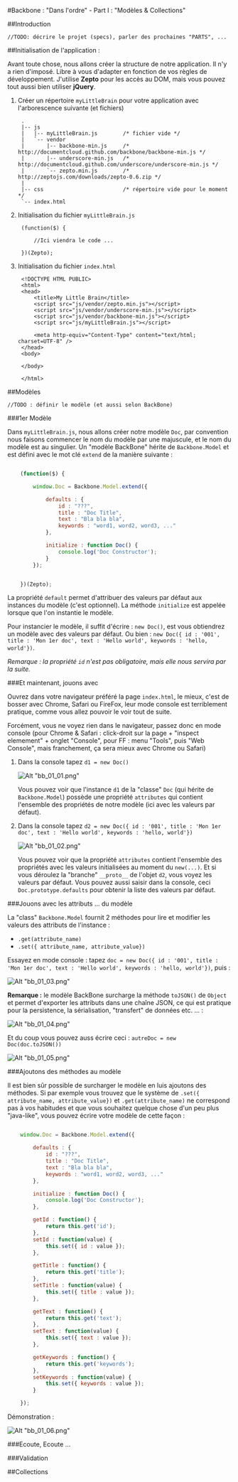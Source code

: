 #Backbone : "Dans l'ordre" - Part I : "Modèles & Collections"

##Introduction

    //TODO: décrire le projet (specs), parler des prochaines "PARTS", ...


##Initialisation de l'application :

Avant toute chose, nous allons créer la structure de notre application. Il n'y a rien d'imposé. Libre à vous d'adapter en fonction de vos règles de développement. J'utilise **Zepto** pour les accès au DOM, mais vous pouvez tout aussi bien utiliser **jQuery**.

1. Créer un répertoire `myLittleBrain` pour votre application avec l'arborescence suivante (et fichiers)

        .
        |-- js
        |   |-- myLittleBrain.js        /* fichier vide */
        |   `-- vendor
        |       |-- backbone-min.js     /* http://documentcloud.github.com/backbone/backbone-min.js */
        |       |-- underscore-min.js   /* http://documentcloud.github.com/underscore/underscore-min.js */
        |       `-- zepto.min.js        /* http://zeptojs.com/downloads/zepto-0.6.zip */
        |
        |-- css                         /* répertoire vide pour le moment */
        `-- index.html

2. Initialisation du fichier `myLittleBrain.js`

        (function($) {

            //Ici viendra le code ...

        })(Zepto);

3. Initialisation du fichier `index.html`

        <!DOCTYPE HTML PUBLIC>
        <html>
        <head>
            <title>My Little Brain</title>
            <script src="js/vendor/zepto.min.js"></script>
            <script src="js/vendor/underscore-min.js"></script>
            <script src="js/vendor/backbone-min.js"></script>
            <script src="js/myLittleBrain.js"></script>

            <meta http-equiv="Content-Type" content="text/html; charset=UTF-8" />
        </head>
        <body>

        </body>

        </html>

##Modèles

    //TODO : définir le modèle (et aussi selon BackBone)

###1er Modèle

Dans `myLittleBrain.js`, nous allons créer notre modèle `Doc`, par convention nous faisons commencer le nom du modèle par une majuscule, et le nom du modèle est au singulier. Un "modèle BackBone" hérite de `Backbone.Model` et est défini avec le mot clé `extend` de la manière suivante :

~~~ javascript

    (function($) {

        window.Doc = Backbone.Model.extend({

            defaults : {
                id : "???",
                title : "Doc Title",
                text : "Bla bla bla",
                keywords : "word1, word2, word3, ..."
            },

            initialize : function Doc() {
                console.log('Doc Constructor');
            }
        });


    })(Zepto);

~~~

La propriété `default` permet d'attribuer des valeurs par défaut aux instances du modèle (c'est optionnel). La méthode `initialize` est appelée lorsque que l'on instantie le modèle.

Pour instancier le modèle, il suffit d'écrire : `new Doc()`, est vous obtiendrez un modèle avec des valeurs par défaut. Ou bien : `new Doc({ id : '001', title : 'Mon 1er doc', text : 'Hello world', keywords : 'hello, world'})`.

*Remarque : la propriété `id` n'est pas obligatoire, mais elle nous servira par la suite.*


###Et maintenant, jouons avec

Ouvrez dans votre navigateur préféré la page `index.html`, le mieux, c'est de bosser avec Chrome, Safari ou FireFox, leur mode console est terriblement pratique, comme vous allez pouvoir le voir tout de suite.

Forcément, vous ne voyez rien dans le navigateur, passez donc en mode console (pour Chrome & Safari : click-droit sur la page + "inspect elemement" + onglet "Console", pour FF : menu "Tools", puis "Web Console", mais franchement, ça sera mieux avec Chrome ou Safari)

1. Dans la console tapez `d1 = new Doc()`

    ![Alt "bb_01_01.png"](https://github.com/k33g/articles/raw/master/res/bb_01_01.png)

    Vous pouvez voir que l'instance `d1` de la "classe" `Doc` (qui hérite de `Backbone.Model`) possède une propriété `attributes` qui contient l'ensemble des propriétés de notre modèle (ici avec les valeurs par défaut).

2. Dans la console tapez `d2 = new Doc({ id : '001', title : 'Mon 1er doc', text : 'Hello world', keywords : 'hello, world'})`

    ![Alt "bb_01_02.png"](https://github.com/k33g/articles/raw/master/res/bb_01_02.png)

    Vous pouvez voir que la propriété `attributes` contient l'ensemble des propriétés avec les valeurs initialisées au moment du `new(...)`. Et si vous déroulez la "branche" `__proto__` de l'objet `d2`, vous voyez les valeurs par défaut. Vous pouvez aussi saisir dans la console, ceci `Doc.prototype.defaults` pour obtenir la liste des valeurs par défaut.

###Jouons avec les attributs ... du modèle

La "class" `Backbone.Model` fournit 2 méthodes pour lire et modifier les valeurs des attributs de l'instance :

- `.get(attribute_name)`
- `.set({ attribute_name, attribute_value})`

Essayez en mode console : tapez `doc = new Doc({ id : '001', title : 'Mon 1er doc', text : 'Hello world', keywords : 'hello, world'})`, puis :

![Alt "bb_01_03.png"](https://github.com/k33g/articles/raw/master/res/bb_01_03.png)

**Remarque :** le modèle BackBone surcharge la méthode `toJSON()` de `Object` et permet d'exporter les attributs dans une chaîne JSON, ce qui est pratique pour la persistence, la sérialisation, "transfert" de données etc. ... :

![Alt "bb_01_04.png"](https://github.com/k33g/articles/raw/master/res/bb_01_04.png)

Et du coup vous pouvez auss écrire ceci : `autreDoc = new Doc(doc.toJSON())`

![Alt "bb_01_05.png"](https://github.com/k33g/articles/raw/master/res/bb_01_05.png)


###Ajoutons des méthodes au modèle

Il est bien sûr possible de surcharger le modèle en luis ajoutons des méthodes. Si par exemple vous trouvez que le système de `.set({ attribute_name, attribute_value})` et `.get(attribute_name)` ne correspond pas à vos habitudes et que vous souhaitez quelque chose d'un peu plus "java-like", vous pouvez écrire votre modèle de cette façon :

~~~ javascript

    window.Doc = Backbone.Model.extend({

        defaults : {
            id : "???",
            title : "Doc Title",
            text : "Bla bla bla",
            keywords : "word1, word2, word3, ..."
        },

        initialize : function Doc() {
            console.log('Doc Constructor');
        },

        getId : function() {
            return this.get('id');
        },
        setId : function(value) {
            this.set({ id : value });
        },

        getTitle : function() {
            return this.get('title');
        },
        setTitle : function(value) {
            this.set({ title : value });
        },

        getText : function() {
            return this.get('text');
        },
        setText : function(value) {
            this.set({ text : value });
        },

        getKeywords : function() {
            return this.get('keywords');
        },
        setKeywords : function(value) {
            this.set({ keywords : value });
        }

    });

~~~

Démonstration :

![Alt "bb_01_06.png"](https://github.com/k33g/articles/raw/master/res/bb_01_06.png)

###Ecoute, Ecoute ...





###Validation


##Collections

